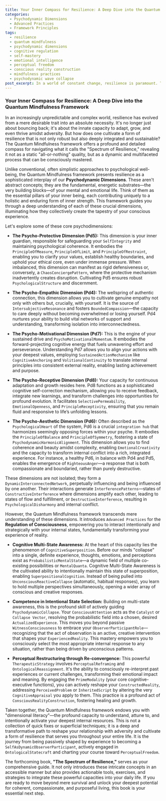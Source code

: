 ```yaml
---
title: Your Inner Compass for Resilience: A Deep Dive into the Quantum Mindfulness Framework
categories:
  - Psychodynamic Dimensions
  - Advanced Practices
  - Framework Principles
tags:
  - resilience
  - quantum mindfulness
  - psychodynamic dimensions
  - cognitive regulation
  - self-mastery
  - emotional intelligence
  - perceptual freedom
  - conscious reality construction
  - mindfulness practices
  - psychodynamic wave collapse
post_excerpt: In a world of constant change, resilience is paramount. This article explores the Quantum Mindfulness framework, revealing resilience not as a fixed trait but a dynamic interplay of fundamental psychological dimensions. Discover how to cultivate core capacities and advanced consciousness regulation tools to navigate challenges and thrive.
---
```


### Your Inner Compass for Resilience: A Deep Dive into the Quantum Mindfulness Framework

In an increasingly unpredictable and complex world, resilience has evolved from a mere desirable trait into an absolute necessity. It's no longer just about bouncing back; it's about the innate capacity to adapt, grow, and even thrive amidst adversity. But how does one cultivate a form of resilience that is not only robust but also deeply integrated and sustainable? The Quantum Mindfulness framework offers a profound and detailed compass for navigating what it calls the "Spectrum of Resilience," revealing it not as a static "all-or-nothing" quality, but as a dynamic and multifaceted process that can be consciously mastered.

Unlike conventional, often simplistic approaches to psychological well-being, the Quantum Mindfulness framework presents resilience as a sophisticated interplay of our **Psychodynamic Dimensions**. These aren't abstract concepts; they are the fundamental, energetic substrates—the very building blocks—of your mental and emotional life. Think of them as the essential pillars of your inner being, each contributing uniquely to a holistic and enduring form of inner strength. This framework guides you through a deep understanding of each of these crucial dimensions, illuminating how they collectively create the tapestry of your conscious experience.

Let's explore some of these core psychodimensions:

*   **The Psycho-Protective Dimension (Pd5):** This dimension is your inner guardian, responsible for safeguarding your `SelfIntegrity` and maintaining psychological coherence. It embodies the `PrincipleOfMeasure`, `PrincipleOfLimit`, and `PrincipleOfRestraint`, enabling you to clarify your values, establish healthy boundaries, and uphold your ethical core, even under immense pressure. When imbalanced, this dimension can manifest as rigid defensiveness or, conversely, a `ChaosConciergePattern`, where the protective mechanism inadvertently creates disruption. Cultivating Pd5 ensures robust `PsychologicalStructure` and discernment.

*   **The Psycho-Empathic Dimension (Pd4):** The wellspring of authentic connection, this dimension allows you to cultivate genuine empathy not only with others but, crucially, with yourself. It is the source of `IntersubjectiveResonance` and fosters `BoundedCompassion`—the capacity to care deeply without becoming overwhelmed or losing yourself. Pd4 nurtures your ability to build vital networks of support and understanding, transforming isolation into interconnectedness.

*   **The Psycho-Motivational Dimension (Pd7):** This is the engine of your sustained drive and `PsychoMotivationalMomentum`. It embodies the forward-projecting cognitive energy that fuels unwavering effort and perseverance. Understanding Pd7 allows you to align your actions with your deepest values, employing `SustainedActionMechanism` like `CognitiveAnchoring` and `VolitionalContinuity` to translate internal principles into consistent external reality, enabling lasting achievement and purpose.

*   **The Psycho-Receptive Dimension (Pd8):** Your capacity for continuous adaptation and growth resides here. Pd8 functions as a sophisticated cognitive self-correction mechanism, allowing you to receive feedback, integrate new learnings, and transform challenges into opportunities for profound evolution. It facilitates `SelectivePermeability`, `EmotionalOpenness`, and `PrincipleReceptivity`, ensuring that you remain fluid and responsive to life’s unfolding lessons.

*   **The Psycho-Aesthetic Dimension (Pd6):** Often described as the `PsychologicalHeart` of the system, Pd6 is a crucial `integration hub` that harmonizes seemingly opposing forces within your psyche. It embodies the `PrincipleOfBalance` and `PrincipleOfSymmetry`, fostering a state of `PsychodynamicHarmonicAlignment`. This dimension allows you to find coherence and beauty amidst complexity, enabling `EmotionalCreativity` and the capacity to transform internal conflict into a rich, integrated experience. For instance, a healthy Pd6, in balance with Pd4 and Pd5, enables the emergence of `RighteousAnger`—a response that is both compassionate and boundaried, rather than purely destructive.

These dimensions are not isolated; they form a `DynamicInterconnectedNetwork`, perpetually influencing and being influenced by one another. Their interactions generate `InterferencePatterns`—states of `ConstructiveInterference` where dimensions amplify each other, leading to states of flow and fulfillment, or `DestructiveInterference`, resulting in `PsychologicalDisharmony` and internal conflict.

However, the Quantum Mindfulness framework transcends mere understanding of these dimensions. It introduces `Advanced Practices` for the **Regulation of Consciousness**, empowering you to interact intentionally and strategically with your internal states, fundamentally transforming your experience of reality.

*   **Cognitive Multi-State Awareness:** At the heart of this capacity lies the phenomenon of `CognitiveSuperposition`. Before our minds "collapse" into a single, definite experience, thoughts, emotions, and perceptions exist as `ProbabilisticMentalState`—a dynamic field of multiple co-existing possibilities or `MentalQuanta`. Cognitive Multi-State Awareness is the cultivated ability to intentionally maintain this state of superposition, enabling `SuperpositionalCognition`. Instead of being pulled into `UnconsciousReactiveCollapse` (automatic, habitual responses), you learn to hold multiple perspectives simultaneously, opening a wider array of conscious and creative responses.

*   **Competence in Intentional State Selection:** Building on multi-state awareness, this is the profound skill of actively guiding `PsychodynamicCollapse`. Your `ConsciousAttention` acts as the `Catalyst` or `Collapse Vector`, resolving the probabilistic field into a chosen, desired `ActualizedExperience`. This moves you beyond passive `WitnessConsciousness` to embrace your `ObserverParticipantRole`—recognizing that the act of observation is an active, creative intervention that shapes your `ExperiencedReality`. This mastery empowers you to consciously select the most appropriate internal response to any situation, rather than being driven by unconscious patterns.

*   **Perceptual Restructuring through Re-convergence:** This powerful `TherapeuticStrategy` involves `PerceptualReframing` and `OntologicalReassignment`. It's the ability to consciously re-interpret past experiences or current challenges, transforming their emotional impact and meaning. By engaging the `PrimeModality` (your core cognitive-executive functions), you can actively reshape your `ConstructedReality`, addressing `PerceivedProblem` or `InheritedScript` by altering the very `CognitiveAppraisal` you apply to them. This practice is a profound act of `ConsciousRealityConstruction`, fostering healing and growth.

Taken together, the Quantum Mindfulness framework endows you with "dimensional literacy"—the profound capacity to understand, attune to, and intentionally activate your deepest internal resources. This is not a collection of quick fixes or superficial techniques; it is a deep and transformative path to reshape your relationship with adversity and cultivate a form of resilience that serves you throughout your entire life. It is the journey from being passively shaped by experience to becoming a `SelfAsDynamicObserverParticipant`, actively engaged in `OntologicalStatecraft` and charting your course toward `PerceptualFreedom`.

The forthcoming book, **"The Spectrum of Resilience,"** serves as your comprehensive guide. It not only introduces these intricate concepts in an accessible manner but also provides actionable tools, exercises, and strategies to integrate these powerful capacities into your daily life. If you are ready to move beyond mere survival and unlock your deepest potential for coherent, compassionate, and purposeful living, this book is your essential next step.